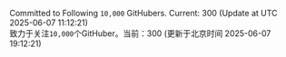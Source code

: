 Committed to Following `10,000` GitHubers. Current: <!-- FOLLOWING_COUNT -->300<!-- FOLLOWING_COUNT --> (Update at UTC <!-- LAST_UPDATED -->2025-06-07 11:12:21<!-- LAST_UPDATED -->)<br>
致力于关注`10,000`个GitHuber。当前：<!-- FOLLOWING_COUNT -->300<!-- FOLLOWING_COUNT --> (更新于北京时间 <!-- LAST_UPDATED_CST -->2025-06-07 19:12:21<!-- LAST_UPDATED_CST -->)
